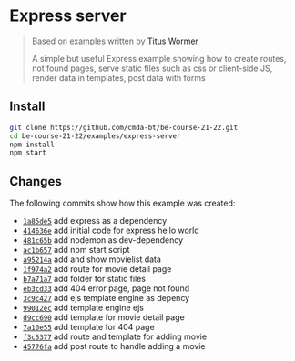 # Express server

> Based on examples written by [Titus Wormer](http://wooorm.com)
> 
> A simple but useful Express example showing how to create routes, not found
> pages, serve static files such as css or client-side JS, render data in templates, 
> post data with forms


## Install


```bash
git clone https://github.com/cmda-bt/be-course-21-22.git
cd be-course-21-22/examples/express-server
npm install
npm start
```

## Changes

The following commits show how this example was created:

*   [`1a85de5`](https://github.com/cmda-bt/be-course-21-22/commit/1a85de5b95455ded01b4d86ad73a6b023c4d8b4d)
    add express as a dependency
*   [`414636e`](https://github.com/cmda-bt/be-course-21-22/commit/414636e67f11211b37ce2811a8e15cb895a9066d)
    add initial code for express hello world
*   [`481c65b`](https://github.com/cmda-bt/be-course-21-22/commit/481c65b4a4075a8f27169dd7594eccb94b9e2440)
    add nodemon as dev-dependency
*   [`ac1b657`](https://github.com/cmda-bt/be-course-21-22/commit/ac1b6573276df230ac22775a2a7740c385d1a88e)
    add npm start script
*   [`a95214a`](https://github.com/cmda-bt/be-course-21-22/commit/a95214aec8a756112554e158dd6a5e00173e08ab)
    add and show movielist data
*   [`1f974a2`](https://github.com/cmda-bt/be-course-21-22/commit/1f974a28b7554080a1e072aea31b96ba32f2c8ba)
    add route for movie detail page
*   [`b7a71a7`](https://github.com/cmda-bt/be-course-21-22/commit/b7a71a7833aef3b48e9058b977602188b5bcfccb)
    add folder for static files
*   [`eb3cd33`](https://github.com/cmda-bt/be-course-21-22/commit/eb3cd3362397903cd6c790d6c84fbdb73f86fbdc)
    add 404 error page, page not found
*   [`3c9c427`](https://github.com/cmda-bt/be-course-21-22/commit/3c9c427921435c2761908be19c3c5629cb246fdc)
    add ejs template engine as depency
*   [`99012ec`](https://github.com/cmda-bt/be-course-21-22/commit/99012ec12ddd97ba6d6fc2fc354b29100bf21d33)
    add template engine ejs
*   [`d9cc690`](https://github.com/cmda-bt/be-course-21-22/commit/d9cc690546e4b68c3e550741b975480b49947757)
    add template for movie detail page
*   [`7a10e55`](https://github.com/cmda-bt/be-course-21-22/commit/7a10e55f126719b7ae0a1cc2b69b61af37f04886)
    add template for 404 page
*   [`f3c5377`](https://github.com/cmda-bt/be-course-21-22/commit/f3c537787214fdff61bbc97a848dd865d15c6e7c)
    add route and template for adding movie
*   [`45776fa`](https://github.com/cmda-bt/be-course-21-22/commit/45776fa83b5045e3b00e3d343a8670fd96184e97)
    add post route to handle adding a movie
